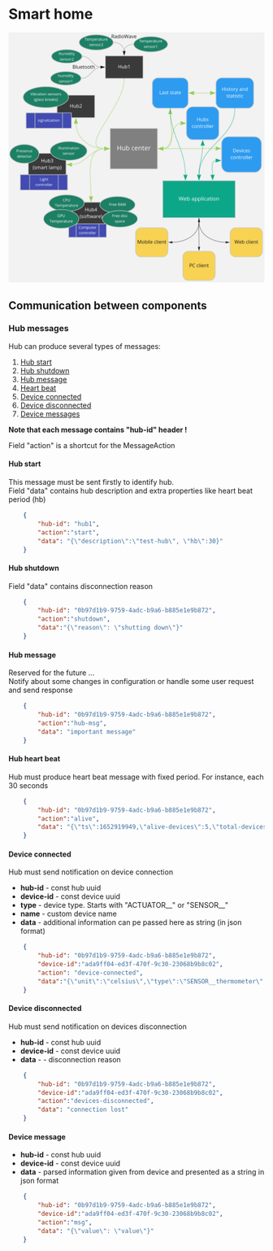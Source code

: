 # Smart home

![smart-home](docs/smart-home-system.png)


## Communication between components

### Hub messages

Hub can produce several types of messages:
1. [Hub start](#hub-start)
2. [Hub shutdown](#hub-shutdown)
3. [Hub message](#hub-message)
4. [Heart beat](#hub-heart-beat)
5. [Device connected](#device-connected)
6. [Device disconnected](#device-disconnected)
7. [Device messages](#device-message)

<b> Note that each message contains "hub-id" header ! </b>
<p> Field "action" is a shortcut for the MessageAction </p>

#### Hub start
This message must be sent firstly to identify hub. <br>
Field "data" contains hub description and extra properties like heart beat period (hb)
```json
    {
        "hub-id": "hub1",
        "action":"start",
        "data": "{\"description\":\"test-hub\", \"hb\":30}"
    }
```

#### Hub shutdown
Field "data" contains disconnection reason 
```json
    {
        "hub-id": "0b97d1b9-9759-4adc-b9a6-b885e1e9b872",
        "action":"shutdown",
        "data":"{\"reason\": \"shutting down\"}"
    }
```

#### Hub message
Reserved for the future ... <br>
Notify about some changes in configuration or handle some user request and send response 
```json
    {
        "hub-id": "0b97d1b9-9759-4adc-b9a6-b885e1e9b872",
        "action":"hub-msg",
        "data": "important message"
    }
```

#### Hub heart beat
Hub must produce heart beat message with fixed period. For instance, each 30 seconds
```json
    {
        "hub-id": "0b97d1b9-9759-4adc-b9a6-b885e1e9b872",
        "action":"alive",
        "data": "{\"ts\":1652919949,\"alive-devices\":5,\"total-devices\":10}"
    }
```

#### Device connected
Hub must send notification on device connection
 * **hub-id** - const hub uuid
 * **device-id** - const device uuid 
 * **type** - device type. Starts with "ACTUATOR__" or "SENSOR__"
 * **name** - custom device name
 * **data** - additional information can pe passed here as string (in json format)
 
```json
    {
        "hub-id": "0b97d1b9-9759-4adc-b9a6-b885e1e9b872",
        "device-id":"ada9ff04-ed3f-470f-9c30-23068b9b8c02",
        "action": "device-connected",
        "data":"{\"unit\":\"celsius\",\"type\":\"SENSOR__thermometer\",\"name\":\"temperature imitator1\"}"
    }
```


#### Device disconnected
Hub must send notification on devices disconnection
* **hub-id** - const hub uuid
* **device-id** - const device uuid 
* **data** - - disconnection reason

```json
    {
        "hub-id": "0b97d1b9-9759-4adc-b9a6-b885e1e9b872",
        "device-id":"ada9ff04-ed3f-470f-9c30-23068b9b8c02",
        "action":"devices-disconnected",
        "data": "connection lost"
    }
```


#### Device message
 * **hub-id** - const hub uuid
 * **device-id** - const device uuid 
 * **data** - parsed information given from device and presented as a string in json format

```json
    {
        "hub-id": "0b97d1b9-9759-4adc-b9a6-b885e1e9b872",
        "device-id":"ada9ff04-ed3f-470f-9c30-23068b9b8c02",
        "action":"msg",
        "data": "{\"value\": \"value\"}"
    }
```